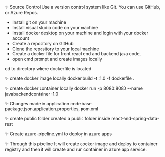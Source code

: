 ✨ Source Control
Use a version control system like Git. You can use GitHub, or Azure Repos.

- Install git on your machine
- Install visual studio code on your machine
- Install docker desktop on your machine and login with your docker account
- Create a repository on GitHub
- Clone the repository to your local machine
- Create a docker file for front react end and backend java code, 
- open cmd prompt and create images locally

cd to directory where dockerfile is located

✨ create docker image locally
docker build -t <YourImageName>:1.0 -f dockerfile . 

✨ create docker container locally
docker run -p 8080:8080 --name javabackendcontainer <YourImageName>:1.0

✨ Changes made in application code base.
package.json,application.properties, pom.xml

✨ create public folder
 created a public folder inside react-and-spring-data-rest 

✨ Create azure-pipeline.yml to deploy in azure apps

✨ Through this pipeline It will create docker image and deploy to container registry and then it will create and run container in azure app service.



